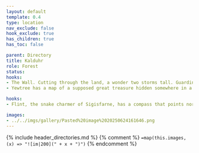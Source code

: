 ```yaml
---
layout: default
template: 0.4
type: location
nav_exclude: false
hook_exclude: true
has_children: true
has_toc: false

parent: Directory
title: Kalduhr
role: Forest
status: 
hooks:
- The Wall. Cutting through the land, a wonder two storms tall. Guarding from invasion, or built to cage us all.
- Yewtree has a map of a supposed great treasure hidden somewhere in a wood north of the Wall.

hooks:
- Flint, the snake charmer of Sigisfarne, has a compass that points north, but slightly off. He's been told it doesn't point north, but to somewhere in a forest far to the north.

images:
- ../../imgs/gallery/Pasted%20image%2020250624161646.png
---
```


{% include header_directories.md %}
{% comment %}
`=map(this.images, (x) => "![im|200](" + x + ")")`
{% endcomment %}

